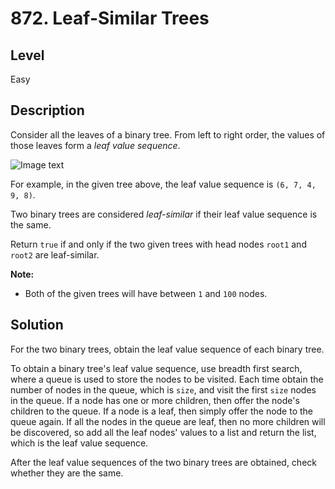 # 872. Leaf-Similar Trees
## Level
Easy

## Description
Consider all the leaves of a binary tree.  From left to right order, the values of those leaves form a *leaf value sequence*.

![Image text](https://s3-lc-upload.s3.amazonaws.com/uploads/2018/07/16/tree.png)

For example, in the given tree above, the leaf value sequence is `(6, 7, 4, 9, 8)`.

Two binary trees are considered *leaf-similar* if their leaf value sequence is the same.

Return `true` if and only if the two given trees with head nodes `root1` and `root2` are leaf-similar.

**Note:**

* Both of the given trees will have between `1` and `100` nodes.

## Solution
For the two binary trees, obtain the leaf value sequence of each binary tree.

To obtain a binary tree's leaf value sequence, use breadth first search, where a queue is used to store the nodes to be visited. Each time obtain the number of nodes in the queue, which is `size`, and visit the first `size` nodes in the queue. If a node has one or more children, then offer the node's children to the queue. If a node is a leaf, then simply offer the node to the queue again. If all the nodes in the queue are leaf, then no more children will be discovered, so add all the leaf nodes' values to a list and return the list, which is the leaf value sequence.

After the leaf value sequences of the two binary trees are obtained, check whether they are the same.
